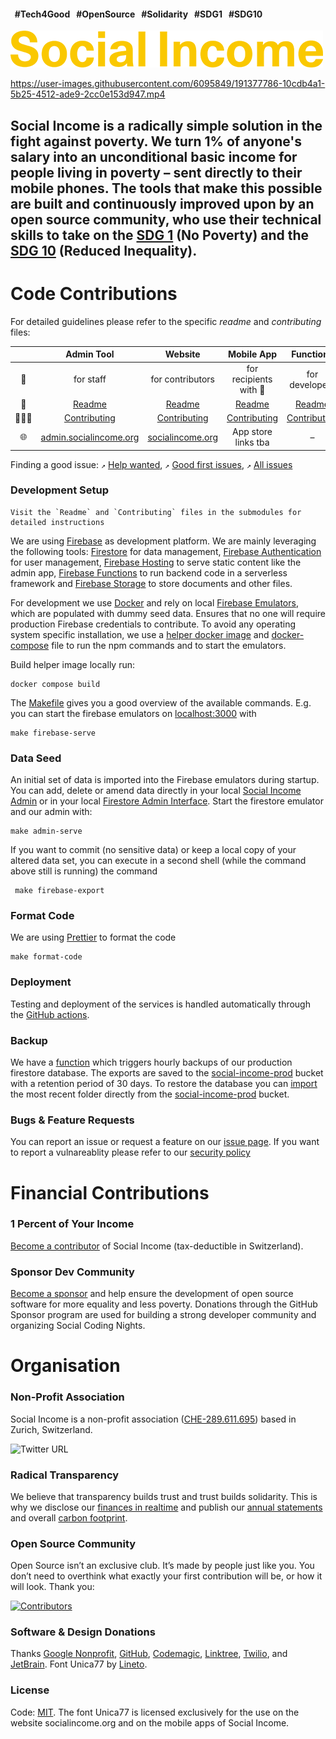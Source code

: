#### &nbsp;&nbsp;#Tech4Good &nbsp;&nbsp;#OpenSource &nbsp;&nbsp;#Solidarity &nbsp;&nbsp;#SDG1 &nbsp;&nbsp;#SDG10

![Social Income Logo](https://github.com/socialincome-san/public/blob/main/shared/assets/logos/logo_color@500px.png?raw=true)

https://user-images.githubusercontent.com/6095849/191377786-10cdb4a1-5b25-4512-ade9-2cc0e153d947.mp4

## Social Income is a radically simple solution in the fight against poverty. We turn 1% of anyone's salary into an unconditional basic income for people living in poverty – sent directly to their mobile phones. The tools that make this possible are built and continuously improved upon by an open source community, who use their technical skills to take on the [SDG 1](https://sdgs.un.org/goals/goal1) (No Poverty) and the [SDG 10](https://sdgs.un.org/goals/goal10) (Reduced Inequality).

# Code Contributions

For detailed guidelines please refer to the specific *readme* and *contributing*
files:

| | Admin Tool  | Website | Mobile App | Functions | UI |
| :-------------: | :-------------: | :-------------: | :-------------: | :-------------: | :-------------: | 
| 👥 | for staff  | for contributors  | for recipients with 📱  | for developers  | for developers  |
| 📝| [Readme](admin/README.md)  | [Readme](website/README.md)  | [Readme](recipients_app/README.md)  | [Readme](functions/README.md)  | [Readme](ui/README.md)  |
| 👩🏻‍💻 | [Contributing](admin/CONTRIBUTING.md)  | [Contributing](website/CONTRIBUTING.md)  | [Contributing](recipients_app/CONTRIBUTING.md)  | [Contributing](functions/CONTRIBUTING.md)  | [Contributing](ui/CONTRIBUTING.md)  |
| 🌐 | [admin.socialincome.org](https://admin.socialincome.org)  | [socialincome.org](https://socialincome.org)  | App store links tba  | –  | [SI Storybook](https://socialincome-san.github.io/public/)  |

Finding a good issue: 
`↗` [Help wanted](https://github.com/socialincome-san/public/issues?q=is%3Aopen+is%3Aissue+label%3A%22good+first+issue%22), `↗` [Good first issues](https://github.com/socialincome-san/public/contribute), `↗` [All issues](https://github.com/socialincome-san/public/issues?q=is%3Aopen+is%3Aissue)

### Development Setup

```
Visit the `Readme` and `Contributing` files in the submodules for detailed instructions
```

We are using [Firebase](https://firebase.google.com) as development
platform. We are mainly leveraging the following tools: [Firestore](https://firebase.google.com/docs/firestore) for data
  management, [Firebase Authentication](https://firebase.google.com/docs/auth) for
  user management, [Firebase Hosting](https://firebase.google.com/docs/hosting) to serve
  static content like the admin app, [Firebase Functions](https://firebase.google.com/docs/functions) to
  run backend code in a serverless framework and [Firebase Storage](https://firebase.google.com/docs/storage) to store
  documents and other files.

For development we use [Docker](https://www.docker.com) and rely on
local [Firebase Emulators](https://firebase.google.com/docs/emulator-suite),
which are populated with dummy seed data. Ensures that no one will
require production Firebase credentials to contribute. To avoid any operating system specific installation, we use a
[helper docker image](Dockerfile) and [docker-compose](docker-compose.yaml) file to run the npm commands and
to start the emulators.

Build helper image locally run:

```
docker compose build
```

The [Makefile](Makefile) gives you a good overview of the available commands. E.g. you can start the firebase emulators on [localhost:3000](http://localhost:3000) with
   
```
make firebase-serve
```


### Data Seed

An initial set of data is imported into the Firebase emulators during
startup. You can add, delete or amend data directly in your local
[Social Income Admin](http://localhost:3000) or in your local
[Firestore Admin Interface](http://localhost:4000/firestore/data). Start the firestore emulator and our admin with:

```
make admin-serve
```

If you want to commit (no sensitive data) or keep a local copy of your altered data set, you
can execute in a second shell (while the command above still is running)
the command

```
 make firebase-export
```

### Format Code

We are using [Prettier](https://prettier.io) to format the code

```shell
make format-code
```

### Deployment

Testing and deployment of the services is handled automatically through
the [GitHub actions](.github/workflows).

### Backup

We have a [function](https://console.cloud.google.com/logs/query;query=resource.type%3D%22cloud_function%22%20resource.labels.function_name%3D%22siWebFirestoreExport%22%20resource.labels.region%3D%22us-central1%22?project=social-income-prod&authuser=1&hl=en)
which triggers hourly backups of our production firestore database. The exports are saved to the
[social-income-prod](https://console.cloud.google.com/storage/browser/social-income-prod;tab=objects?forceOnBucketsSortingFiltering=false&authuser=1&project=social-income-prod&prefix=&forceOnObjectsSortingFiltering=true)
bucket with a retention period of 30 days. To restore the database you can
[import](https://console.cloud.google.com/firestore/import-export?authuser=1&project=social-income-prod)
the most recent folder directly from the
[social-income-prod](https://console.cloud.google.com/storage/browser/social-income-prod;tab=objects?forceOnBucketsSortingFiltering=false&authuser=1&project=social-income-prod&prefix=&forceOnObjectsSortingFiltering=true)
bucket.

### Bugs & Feature Requests

You can report an issue or request a feature on our [issue page](https://github.com/socialincome-san/public/issues/new/choose). If you want to report a vulnareablity please refer to our [security policy](https://github.com/socialincome-san/public/blob/main/SECURITY.md)

# Financial Contributions

### 1 Percent of Your Income

[Become a contributor](https://socialincome.org/get-involved) of Social
Income (tax-deductible in Switzerland).

### Sponsor Dev Community

[Become a sponsor](https://github.com/sponsors/socialincome-san) and
help ensure the development of open source software for more equality
and less poverty. Donations through the GitHub Sponsor program are used
for building a strong developer community and organizing Social Coding
Nights.

# Organisation

### Non-Profit Association

Social Income is a non-profit association
([CHE-289.611.695](https://www.uid.admin.ch/Detail.aspx?uid_id=CHE-289.611.695))
based in Zurich, Switzerland.

![Twitter URL](https://img.shields.io/twitter/url?label=Follow%20%40so_income&style=social&url=https%3A%2F%2Ftwitter.com%2Fso_income)

### Radical Transparency

We believe that transparency builds trust and trust builds solidarity.
This is why we disclose our
[finances in realtime](https://socialincome.org/finances) and publish
our [annual statements](https://socialincome.org/reporting) and overall
[carbon footprint](https://socialincome.org/sustainability).

### Open Source Community

Open Source isn’t an exclusive club. It’s made by people just like you.
You don’t need to overthink what exactly your first contribution will
be, or how it will look. Thank you:

[![Contributors](https://contrib.rocks/image?repo=socialincome-san/public&columns=10)](https://github.com/socialincome-san/public/graphs/contributors)

### Software & Design Donations

Thanks [Google Nonprofit](https://www.google.com/nonprofits/), [GitHub](https://socialimpact.github.com), [Codemagic](https://codemagic.io/start/), [Linktree](https://linktr.ee), [Twilio](https://twilio.org), and [JetBrain](https://www.jetbrains.com). Font Unica77 by [Lineto](https://www.lineto.com).

### License

Code: [MIT](LICENSE). The font Unica77 is licensed exclusively for the use on
the website socialincome.org and on the mobile apps of Social Income.
